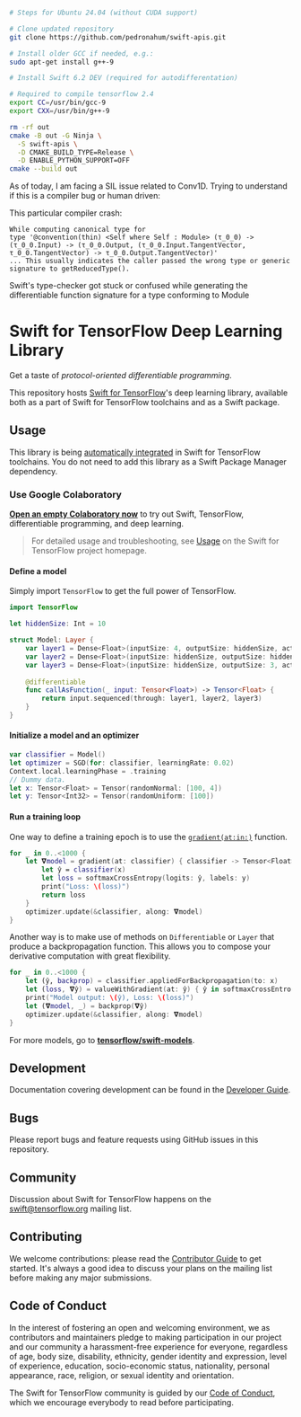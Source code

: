 
```bash

# Steps for Ubuntu 24.04 (without CUDA support)

# Clone updated repository
git clone https://github.com/pedronahum/swift-apis.git

# Install older GCC if needed, e.g.:
sudo apt-get install g++-9

# Install Swift 6.2 DEV (required for autodifferentation)

# Required to compile tensorflow 2.4
export CC=/usr/bin/gcc-9
export CXX=/usr/bin/g++-9

rm -rf out
cmake -B out -G Ninja \
  -S swift-apis \
  -D CMAKE_BUILD_TYPE=Release \
  -D ENABLE_PYTHON_SUPPORT=OFF
cmake --build out
```

As of today, I am facing a SIL issue related to Conv1D. Trying to understand if this is a compiler bug or human driven:

This particular compiler crash:

    While computing canonical type for
    type '@convention(thin) <Self where Self : Module> (τ_0_0) -> (τ_0_0.Input) -> (τ_0_0.Output, (τ_0_0.Input.TangentVector, τ_0_0.TangentVector) -> τ_0_0.Output.TangentVector)'
    ... This usually indicates the caller passed the wrong type or generic signature to getReducedType().

Swift's type-checker got stuck or confused while generating the differentiable function signature for a type conforming to Module

# Swift for TensorFlow Deep Learning Library

Get a taste of *protocol-oriented differentiable programming*.

This repository hosts [Swift for TensorFlow][s4tf]'s deep learning library,
available both as a part of Swift for TensorFlow toolchains and as a Swift
package.

## Usage

This library is being [automatically integrated][integrated] in Swift for
TensorFlow toolchains. You do not need to add this library as a Swift Package
Manager dependency.

### Use Google Colaboratory

[**Open an empty Colaboratory now**][blank_colab] to try out Swift,
TensorFlow, differentiable programming, and deep learning.

> For detailed usage and troubleshooting, see [Usage][usage] on the Swift for
TensorFlow project homepage.

#### Define a model

Simply import `TensorFlow` to get the full power of TensorFlow.

```swift
import TensorFlow

let hiddenSize: Int = 10

struct Model: Layer {
    var layer1 = Dense<Float>(inputSize: 4, outputSize: hiddenSize, activation: relu)
    var layer2 = Dense<Float>(inputSize: hiddenSize, outputSize: hiddenSize, activation: relu)
    var layer3 = Dense<Float>(inputSize: hiddenSize, outputSize: 3, activation: identity)
    
    @differentiable
    func callAsFunction(_ input: Tensor<Float>) -> Tensor<Float> {
        return input.sequenced(through: layer1, layer2, layer3)
    }
}
```

#### Initialize a model and an optimizer

```swift
var classifier = Model()
let optimizer = SGD(for: classifier, learningRate: 0.02)
Context.local.learningPhase = .training
// Dummy data.
let x: Tensor<Float> = Tensor(randomNormal: [100, 4])
let y: Tensor<Int32> = Tensor(randomUniform: [100])
```

#### Run a training loop

One way to define a training epoch is to use the
[`gradient(at:in:)`][gradient] function.

```swift
for _ in 0..<1000 {
    let 𝛁model = gradient(at: classifier) { classifier -> Tensor<Float> in
        let ŷ = classifier(x)
        let loss = softmaxCrossEntropy(logits: ŷ, labels: y)
        print("Loss: \(loss)")
        return loss
    }
    optimizer.update(&classifier, along: 𝛁model)
}
```

Another way is to make use of methods on `Differentiable` or `Layer` that
produce a backpropagation function. This allows you to compose your derivative
computation with great flexibility.

```swift
for _ in 0..<1000 {
    let (ŷ, backprop) = classifier.appliedForBackpropagation(to: x)
    let (loss, 𝛁ŷ) = valueWithGradient(at: ŷ) { ŷ in softmaxCrossEntropy(logits: ŷ, labels: y) }
    print("Model output: \(ŷ), Loss: \(loss)")
    let (𝛁model, _) = backprop(𝛁ŷ)
    optimizer.update(&classifier, along: 𝛁model)
}
```

For more models, go to [**tensorflow/swift-models**][swift-models].

## Development

Documentation covering development can be found in the [Developer Guide](Documentation/Development.md).

## Bugs

Please report bugs and feature requests using GitHub issues in this repository.

## Community

Discussion about Swift for TensorFlow happens on the
[swift@tensorflow.org][forum]
mailing list.

## Contributing

We welcome contributions: please read the [Contributor Guide](CONTRIBUTING.md)
to get started. It's always a good idea to discuss your plans on the mailing
list before making any major submissions.

## Code of Conduct

In the interest of fostering an open and welcoming environment, we as
contributors and maintainers pledge to making participation in our project and
our community a harassment-free experience for everyone, regardless of age, body
size, disability, ethnicity, gender identity and expression, level of
experience, education, socio-economic status, nationality, personal appearance,
race, religion, or sexual identity and orientation.

The Swift for TensorFlow community is guided by our [Code of
Conduct](CODE_OF_CONDUCT.md), which we encourage everybody to read before
participating.

[s4tf]: https://github.com/tensorflow/swift
[integrated]: https://github.com/apple/swift/tree/tensorflow#customize-tensorflow-support
[blank_colab]: https://colab.research.google.com/notebook#create=true&language=swift
[usage]: https://github.com/tensorflow/swift/blob/main/Usage.md
[gradient]: https://www.tensorflow.org/swift/api_docs/Functions#/s:10TensorFlow8gradient2at2in13TangentVectorQzx_AA0A0Vyq_GxXEtAA14DifferentiableRzAA0aB13FloatingPointR_r0_lF
[swift-models]: https://github.com/tensorflow/swift-models
[toolchain]: https://github.com/tensorflow/swift/blob/main/Installation.md
[forum]: https://groups.google.com/a/tensorflow.org/d/forum/swift
